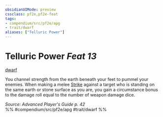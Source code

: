 ```yaml
---
obsidianUIMode: preview
cssclass: pf2e,pf2e-feat
tags:
- compendium/src/pf2e/apg
- trait/dwarf
aliases: ["Telluric Power"]
---
```

# Telluric Power  *Feat 13*  
[dwarf](../../rules/traits/dwarf.md)  


You channel strength from the earth beneath your feet to pummel your enemies. When making a melee [Strike](../../rules/actions/strike.md) against a target who is standing on the same earth or stone surface as you are, you gain a circumstance bonus to the damage roll equal to the number of weapon damage dice.

*Source: Advanced Player's Guide p. 42*  
%% #compendium/src/pf2e/apg #trait/dwarf %%